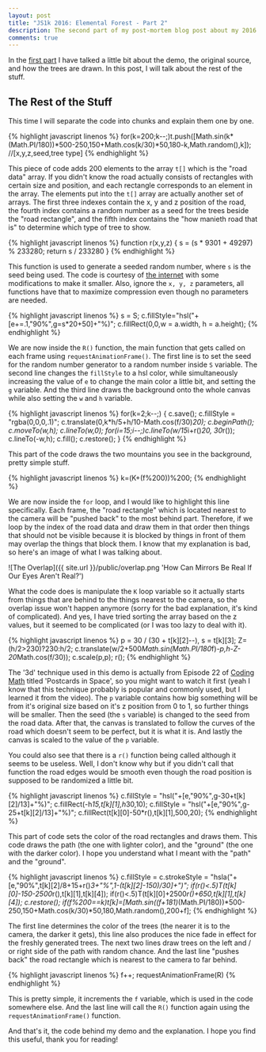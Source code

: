```yaml
---
layout: post
title: "JS1k 2016: Elemental Forest - Part 2"
description: The second part of my post-mortem blog post about my 2016 JS1k entry 'Elemental Forest'
comments: true
---
```


In the <a href="{{ site.url }}{% post_url 2016-03-17-js1k-2016-elemental-forest-part-1 %}">first part</a> I have talked a little bit about the demo, the original source, and how the trees are drawn. In this post, I will talk about the rest of the stuff.

## The Rest of the Stuff

This time I will separate the code into chunks and explain them one by one.

{% highlight javascript linenos %}
for(k=200;k--;)t.push([Math.sin(k*(Math.PI/180))*500-250,150+Math.cos(k/30)*50,180-k,Math.random(),k]); //[x,y,z,seed,tree type]
{% endhighlight %}
	
This piece of code adds 200 elements to the array `t[]` which is the "road data" array. If you didn't know the road actually consists of rectangles with certain size and position, and each rectangle corresponds to an element in the array. The elements put into the `t[]` array are actually another set of arrays. The first three indexes contain the x, y and z position of the road, the fourth index contains a random number as a seed for the trees beside the "road rectangle", and the fifth index contains the "how manieth road that is" to determine which type of tree to show.

{% highlight javascript linenos %}
function r(x,y,z) {
	s = (s * 9301 + 49297) % 233280;
	return s / 233280
}
{% endhighlight %}

This function is used to generate a seeded random number, where `s` is the seed being used. The code is courtesy of [the internet](http://indiegamr.com/generate-repeatable-random-numbers-in-js/) with some modifications to make it smaller. Also, ignore the `x, y, z` parameters, all functions have that to maximize compression even though no parameters are needed.

{% highlight javascript linenos %}
s = S;
c.fillStyle="hsl("+[e+=.1,"90%",g=s*20+50]+"%)";
c.fillRect(0,0,w = a.width, h = a.height);
{% endhighlight %}

We are now inside the `R()` function, the main function that gets called on each frame using `requestAnimationFrame()`. The first line is to set the seed for the random number generator to a random number inside `S` variable. The second line changes the `fillStyle` to a hsl color, while simultaneously increasing the value of `e` to change the main color a little bit, and setting the `g` variable. And the third line draws the background onto the whole canvas while also setting the `w` and `h` variable.

{% highlight javascript linenos %}
for(k=2;k--;) {
	c.save();
	c.fillStyle = "rgba(0,0,0,.1)";
	c.translate(0,k*h/5+h/10-Math.cos(f/30)*20);
	c.beginPath();
	c.moveTo(w,h);
	c.lineTo(w,0);
	for(i=15;i--;)c.lineTo(w/15*i+r()*20, 30*r());
	c.lineTo(-w,h);
	c.fill();
	c.restore();
}
{% endhighlight %}

This part of the code draws the two mountains you see in the background, pretty simple stuff.

{% highlight javascript linenos %}
k=(K+(f%200))%200;
{% endhighlight %}

We are now inside the `for` loop, and I would like to highlight this line specifically. Each frame, the "road rectangle" which is located nearest to the camera will be "pushed back" to the most behind part. Therefore, if we loop by the index of the road data and draw them in that order then things that should not be visible because it is blocked by things in front of them may overlap the things that block them. I know that my explanation is bad, so here's an image of what I was talking about.

![The Overlap]({{ site.url }}/public/overlap.png 'How Can Mirrors Be Real If Our Eyes Aren't Real?')

What the code does is manipulate the `K` loop variable so it actually starts from things that are behind to the things nearest to the camera, so the overlap issue won't happen anymore (sorry for the bad explanation, it's kind of complicated). And yes, I have tried sorting the array based on the z values, but it seemed to be complicated (or I was too lazy to deal with it).

{% highlight javascript linenos %}
p = 30 / (30 + t[k][2]--), s = t[k][3];
Z=(h/2>230)?230:h/2;
c.translate(w/2+500*Math.sin(Math.PI/180*f)*-p,h-Z-20*Math.cos(f/30));
c.scale(p,p);
r();
{% endhighlight %}

The '3d' technique used in this demo is actually from Episode 22 of [Coding Math](https://www.youtube.com/watch?v=MGj7fnQdpE4) titled 'Postcards in Space', so you might want to watch it first (yeah I know that this technique probably is popular and commonly used, but I learned it from the video). The `p` variable contains how big something will be from it's original size based on it's z position from 0 to 1, so further things will be smaller. Then the seed (the `s` variable) is changed to the seed from the road data. After that, the canvas is translated to follow the curves of the road which doesn't seem to be perfect, but it is what it is. And lastly the canvas is scaled to the value of the `p` variable.

You could also see that there is a `r()` function being called although it seems to be useless. Well, I don't know why but if you didn't call that function the road edges would be smooth even though the road position is supposed to be randomized a little bit.

{% highlight javascript linenos %}
c.fillStyle = "hsl("+[e,"90%",g-30+t[k][2]/13]+"%)";
c.fillRect(-h*15,t[k][1],h*30,10);
c.fillStyle = "hsl("+[e,"90%",g-25+t[k][2]/13]+"%)";
c.fillRect(t[k][0]-50*r(),t[k][1],500,20); 
{% endhighlight %}

This part of code sets the color of the road rectangles and draws them. This code draws the path (the one with lighter color), and the "ground" (the one with the darker color). I hope you understand what I meant with the "path" and the "ground".

{% highlight javascript linenos %}
c.fillStyle = c.strokeStyle = "hsla("+[e,"90%",t[k][2]/8+15+r()*3+"%",1-(t[k][2]-150)/30]+")";
if(r()<.5)T(t[k][0]-150-2500*r(),t[k][1],t[k][4]);
if(r()<.5)T(t[k][0]+2500*r()+650,t[k][1],t[k][4]);
c.restore();
if(f%200==k)t[k]=[Math.sin((f+181)*(Math.PI/180))*500-250,150+Math.cos(k/30)*50,180,Math.random(),200+f];
{% endhighlight %}

The first line determines the color of the trees (the nearer it is to the camera, the darker it gets), this line also produces the nice fade in effect for the freshly generated trees. The next two lines draw trees on the left and / or right side of the path with random chance. And the last line "pushes back" the road rectangle which is nearest to the camera to far behind.

{% highlight javascript linenos %}
f++;
requestAnimationFrame(R)
{% endhighlight %}

This is pretty simple, it increments the `f` variable, which is used in the code somewhere else. And the last line will call the `R()` function again using the `requestAnimationFrame()` function.

And that's it, the code behind my demo and the explanation. I hope you find this useful, thank you for reading!